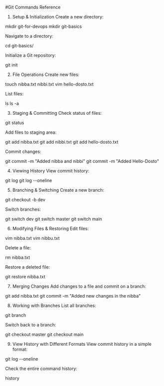 #Git Commands Reference

1. Setup & Initialization
Create a new directory:

mkdir git-for-devops
mkdir git-basics

Navigate to a directory:

cd git-basics/

Initialize a Git repository:

git init

2. File Operations
Create new files:

touch nibba.txt nibbi.txt
vim hello-dosto.txt

List files:

ls
ls -a

3. Staging & Committing
Check status of files:

git status

Add files to staging area:

git add nibba.txt
git add nibbi.txt
git add hello-dosto.txt

Commit changes:

git commit -m "Added nibba and nibbi"
git commit -m "Added Hello-Dosto"

4. Viewing History
View commit history:

git log
git log --oneline

5. Branching & Switching
Create a new branch:

git checkout -b dev

Switch branches:

git switch dev
git switch master
git switch main

6. Modifying Files & Restoring
Edit files:

vim nibba.txt
vim nibbu.txt

Delete a file:

rm nibba.txt

Restore a deleted file:

git restore nibba.txt

7. Merging Changes
Add changes to a file and commit on a branch:

git add nibba.txt
git commit -m "Added new changes in the nibba"

8. Working with Branches
List all branches:

git branch

Switch back to a branch:

git checkout master
git checkout main

9. View History with Different Formats
View commit history in a simple format:

git log --oneline

Check the entire command history:

history
